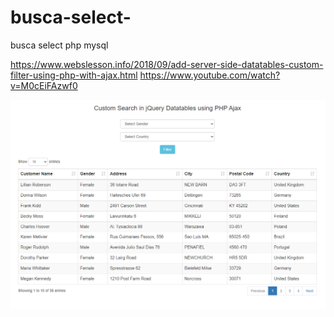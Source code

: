 # busca-select-
busca select  php mysql 

https://www.webslesson.info/2018/09/add-server-side-datatables-custom-filter-using-php-with-ajax.html
https://www.youtube.com/watch?v=M0cEiFAzwf0

<img src="Capturar.PNG" alt="">